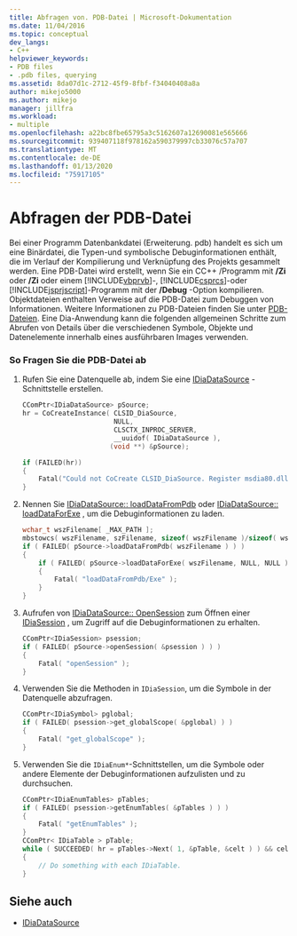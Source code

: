 ```yaml
---
title: Abfragen von. PDB-Datei | Microsoft-Dokumentation
ms.date: 11/04/2016
ms.topic: conceptual
dev_langs:
- C++
helpviewer_keywords:
- PDB files
- .pdb files, querying
ms.assetid: 8da07d1c-2712-45f9-8fbf-f34040408a8a
author: mikejo5000
ms.author: mikejo
manager: jillfra
ms.workload:
- multiple
ms.openlocfilehash: a22bc8fbe65795a3c5162607a12690081e565666
ms.sourcegitcommit: 939407118f978162a590379997cb33076c57a707
ms.translationtype: MT
ms.contentlocale: de-DE
ms.lasthandoff: 01/13/2020
ms.locfileid: "75917105"
---
```

# <a name="querying-the-pdb-file"></a>Abfragen der PDB-Datei
Bei einer Programm Datenbankdatei (Erweiterung. pdb) handelt es sich um eine Binärdatei, die Typen-und symbolische Debuginformationen enthält, die im Verlauf der Kompilierung und Verknüpfung des Projekts gesammelt werden. Eine PDB-Datei wird erstellt, wenn Sie ein CC++ /Programm mit **/Zi** oder **/Zi** oder einem [!INCLUDE[vbprvb](../../code-quality/includes/vbprvb_md.md)]-, [!INCLUDE[csprcs](../../data-tools/includes/csprcs_md.md)]-oder [!INCLUDE[jsprjscript](../../debugger/debug-interface-access/includes/jsprjscript_md.md)]-Programm mit der **/Debug** -Option kompilieren. Objektdateien enthalten Verweise auf die PDB-Datei zum Debuggen von Informationen. Weitere Informationen zu PDB-Dateien finden Sie unter [PDB-Dateien](/previous-versions/visualstudio/visual-studio-2010/yd4f8bd1(v=vs.100)). Eine Dia-Anwendung kann die folgenden allgemeinen Schritte zum Abrufen von Details über die verschiedenen Symbole, Objekte und Datenelemente innerhalb eines ausführbaren Images verwenden.

### <a name="to-query-the-pdb-file"></a>So Fragen Sie die PDB-Datei ab

1. Rufen Sie eine Datenquelle ab, indem Sie eine [IDiaDataSource](../../debugger/debug-interface-access/idiadatasource.md) -Schnittstelle erstellen.

    ```C++
    CComPtr<IDiaDataSource> pSource;
    hr = CoCreateInstance( CLSID_DiaSource,
                           NULL,
                           CLSCTX_INPROC_SERVER,
                           __uuidof( IDiaDataSource ),
                          (void **) &pSource);

    if (FAILED(hr))
    {
        Fatal("Could not CoCreate CLSID_DiaSource. Register msdia80.dll." );
    }
    ```

2. Nennen Sie [IDiaDataSource:: loadDataFromPdb](../../debugger/debug-interface-access/idiadatasource-loaddatafrompdb.md) oder [IDiaDataSource:: loadDataForExe](../../debugger/debug-interface-access/idiadatasource-loaddataforexe.md) , um die Debuginformationen zu laden.

    ```C++
    wchar_t wszFilename[ _MAX_PATH ];
    mbstowcs( wszFilename, szFilename, sizeof( wszFilename )/sizeof( wszFilename[0] ) );
    if ( FAILED( pSource->loadDataFromPdb( wszFilename ) ) )
    {
        if ( FAILED( pSource->loadDataForExe( wszFilename, NULL, NULL ) ) )
        {
            Fatal( "loadDataFromPdb/Exe" );
        }
    }
    ```

3. Aufrufen von [IDiaDataSource:: OpenSession](../../debugger/debug-interface-access/idiadatasource-opensession.md) zum Öffnen einer [IDiaSession](../../debugger/debug-interface-access/idiasession.md) , um Zugriff auf die Debuginformationen zu erhalten.

    ```C++
    CComPtr<IDiaSession> psession;
    if ( FAILED( pSource->openSession( &psession ) ) )
    {
        Fatal( "openSession" );
    }
    ```

4. Verwenden Sie die Methoden in `IDiaSession`, um die Symbole in der Datenquelle abzufragen.

    ```C++
    CComPtr<IDiaSymbol> pglobal;
    if ( FAILED( psession->get_globalScope( &pglobal) ) )
    {
        Fatal( "get_globalScope" );
    }
    ```

5. Verwenden Sie die `IDiaEnum*`-Schnittstellen, um die Symbole oder andere Elemente der Debuginformationen aufzulisten und zu durchsuchen.

    ```C++
    CComPtr<IDiaEnumTables> pTables;
    if ( FAILED( psession->getEnumTables( &pTables ) ) )
    {
        Fatal( "getEnumTables" );
    }
    CComPtr< IDiaTable > pTable;
    while ( SUCCEEDED( hr = pTables->Next( 1, &pTable, &celt ) ) && celt == 1 )
    {
        // Do something with each IDiaTable.
    }
    ```

## <a name="see-also"></a>Siehe auch
- [IDiaDataSource](../../debugger/debug-interface-access/idiadatasource.md)
